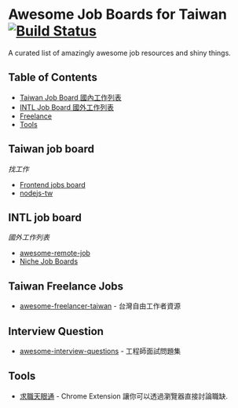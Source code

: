 # Awesome Job Boards for Taiwan [![Build Status](https://api.travis-ci.org/freelancer-tw/awesome-job-boards-taiwan.svg?branch=master)](https://travis-ci.org/freelancer-tw/awesome-job-boards-taiwan)

A curated list of amazingly awesome job resources and shiny things.

## Table of Contents
- [Taiwan Job Board 國內工作列表](#taiwan-job-board)
- [INTL Job Board 國外工作列表](#intl-job-board)
- [Freelance](#taiwan-freelance-jobs)
- [Tools](#tools)

## Taiwan job board
*找工作*
* [Frontend jobs board](https://github.com/f2etw/jobs)
* [nodejs-tw](https://github.com/nodejs-tw/jobs/issues)

## INTL job board 
*國外工作列表*
* [awesome-remote-job](https://github.com/lukasz-madon/awesome-remote-job)
* [Niche Job Boards](https://github.com/wfhio/awesome-job-boards)

## Taiwan Freelance Jobs
* [awesome-freelancer-taiwan](https://github.com/freelancer-tw/awesome-freelancer-taiwan) - 台灣自由工作者資源

## Interview Question
* [awesome-interview-questions](https://github.com/MaximAbramchuck/awesome-interview-questions) - 工程師面試問題集

## Tools
* [求職天眼通](https://github.com/abalone0204/Clairvoyance) - Chrome Extension 讓你可以透過瀏覽器直接討論職缺.
